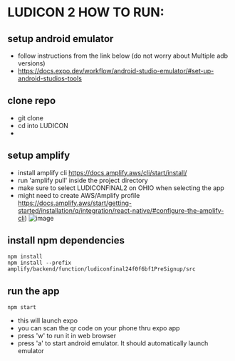 # LUDICON 2 HOW TO RUN:


## setup android emulator
- follow instructions from the link below (do not worry about Multiple adb versions)
- https://docs.expo.dev/workflow/android-studio-emulator/#set-up-android-studios-tools

## clone repo
- git clone
- cd into LUDICON
- 
## setup amplify 
- install amplify cli https://docs.amplify.aws/cli/start/install/
- run 'amplify pull' inside the project directory
- make sure to select LUDICONFINAL2 on OHIO when selecting the app
- might need to create AWS/Amplify profile https://docs.amplify.aws/start/getting-started/installation/q/integration/react-native/#configure-the-amplify-cli)
![image](https://github.com/Ludicon2023/Ludicon/assets/70405634/82c4f049-2716-4f90-8588-e2b2d24e3f63)

## install npm dependencies
```
npm install
npm install --prefix amplify/backend/function/ludiconfinal24f0f6bf1PreSignup/src
```

## run the app
```
npm start
```
- this will launch expo
- you can scan the qr code on your phone thru expo app
- press 'w' to run it in web browser
- press 'a' to start android emulator. It should automatically launch emulator
